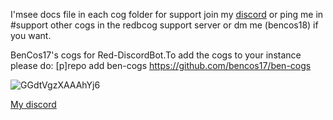 I'msee docs file in each cog folder 
for support join my [discord](https://discord.gg/WW4eNQj9qr) or ping me in #support other cogs in the redbcog support server or dm me (bencos18) if you want.

BenCos17's cogs for Red-DiscordBot.To add the cogs to your instance please do: [p]repo add ben-cogs https://github.com/bencos17/ben-cogs

![GGdtVgzXAAAhYj6](https://github.com/BenCos17/ben-cogs/assets/52817096/4233fcc5-ac77-482f-8375-6c01a48eb553)

[My discord](https://discord.gg/WW4eNQj9qr )
